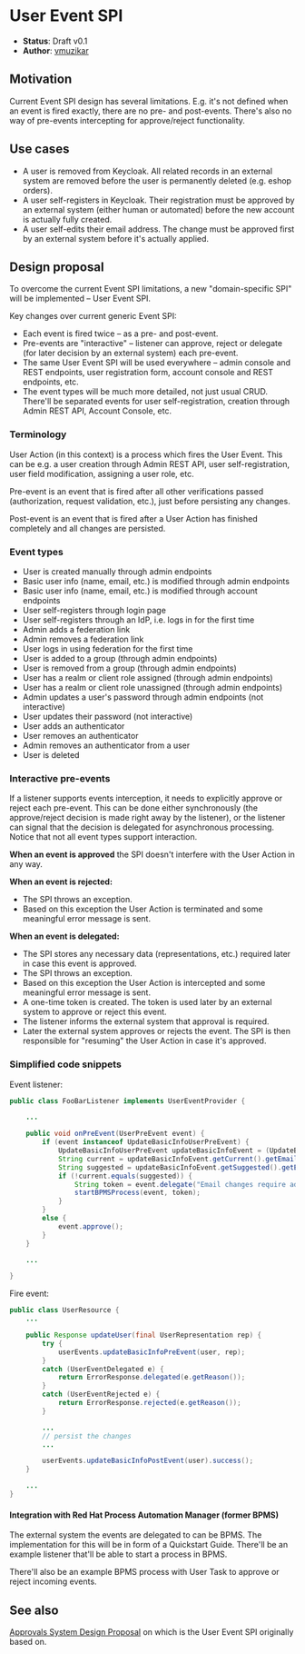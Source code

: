 # User Event SPI

* **Status**: Draft v0.1
* **Author**: [vmuzikar](https://github.com/vmuzikar)

## Motivation

Current Event SPI design has several limitations. E.g. it's not defined when an event is fired exactly, there are no pre-
and post-events. There's also no way of pre-events intercepting for approve/reject functionality.

## Use cases

* A user is removed from Keycloak. All related records in an external system are removed before the user is permanently
  deleted (e.g. eshop orders).
* A user self-registers in Keycloak. Their registration must be approved by an external system (either human or automated)
  before the new account is actually fully created.
* A user self-edits their email address. The change must be approved first by an external system before it's actually
  applied.

## Design proposal

To overcome the current Event SPI limitations, a new "domain-specific SPI" will be implemented – User Event SPI.

Key changes over current generic Event SPI:
* Each event is fired twice – as a pre- and post-event.
* Pre-events are "interactive" – listener can approve, reject or delegate (for later decision by an external system)
  each pre-event. 
* The same User Event SPI will be used everywhere – admin console and REST endpoints, user registration form,
  account console and REST endpoints, etc.
* The event types will be much more detailed, not just usual CRUD. There'll be separated events for user self-registration,
  creation through Admin REST API, Account Console, etc.

### Terminology

User Action (in this context) is a process which fires the User Event. This can be e.g. a user creation through Admin REST
API, user self-registration, user field modification, assigning a user role, etc.

Pre-event is an event that is fired after all other verifications passed (authorization, request validation, etc.), just
before persisting any changes.

Post-event is an event that is fired after a User Action has finished completely and all changes are persisted.

### Event types

* User is created manually through admin endpoints
* Basic user info (name, email, etc.) is modified through admin endpoints
* Basic user info (name, email, etc.) is modified through account endpoints
* User self-registers through login page
* User self-registers through an IdP, i.e. logs in for the first time
* Admin adds a federation link
* Admin removes a federation link
* User logs in using federation for the first time
* User is added to a group (through admin endpoints)
* User is removed from a group (through admin endpoints)
* User has a realm or client role assigned (through admin endpoints)
* User has a realm or client role unassigned (through admin endpoints)
* Admin updates a user's password through admin endpoints (not interactive)
* User updates their password (not interactive)
* User adds an authenticator
* User removes an authenticator
* Admin removes an authenticator from a user
* User is deleted

### Interactive pre-events

If a listener supports events interception, it needs to explicitly approve or reject each pre-event. This can be done
either synchronously (the approve/reject decision is made right away by the listener), or the listener can signal that
the decision is delegated for asynchronous processing. Notice that not all event types support interaction.

**When an event is approved** the SPI doesn't interfere with the User Action in any way.

**When an event is rejected:**
* The SPI throws an exception.
* Based on this exception the User Action is terminated and some meaningful error message is sent.

**When an event is delegated:**
* The SPI stores any necessary data (representations, etc.) required later in case this event is approved.
* The SPI throws an exception.
* Based on this exception the User Action is intercepted and some meaningful error message is sent.
* A one-time token is created. The token is used later by an external system to approve or reject this event.
* The listener informs the external system that approval is required.
* Later the external system approves or rejects the event. The SPI is then responsible for "resuming" the User Action
  in case it's approved.

### Simplified code snippets

Event listener:
```java
public class FooBarListener implements UserEventProvider {

    ...

    public void onPreEvent(UserPreEvent event) {
        if (event instanceof UpdateBasicInfoUserPreEvent) {
            UpdateBasicInfoUserPreEvent updateBasicInfoEvent = (UpdateBasicInfoUserEvent) event;
            String current = updateBasicInfoEvent.getCurrent().getEmail();
            String suggested = updateBasicInfoEvent.getSuggested().getEmail();
            if (!current.equals(suggested)) {
                String token = event.delegate("Email changes require admin approval");
                startBPMSProcess(event, token);
            }
        }
        else {
            event.approve();
        }
    }

    ...

}
```

Fire event:
```java
public class UserResource {
    ...

    public Response updateUser(final UserRepresentation rep) {
        try {
            userEvents.updateBasicInfoPreEvent(user, rep);
        }
        catch (UserEventDelegated e) {
            return ErrorResponse.delegated(e.getReason());
        }
        catch (UserEventRejected e) {
            return ErrorResponse.rejected(e.getReason());
        }

        ...
        // persist the changes
        ...

        userEvents.updateBasicInfoPostEvent(user).success();
    }

    ...
}
```

#### Integration with Red Hat Process Automation Manager (former BPMS)

The external system the events are delegated to can be BPMS. The implementation for this will be in form of a Quickstart
Guide. There'll be an example listener that'll be able to start a process in BPMS.

There'll also be an example BPMS process with User Task to approve or reject incoming events.

## See also

[Approvals System Design Proposal](approvals-system.md) on which is the User Event SPI originally based on.
